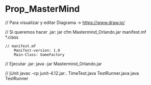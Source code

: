 # Prop_MasterMind
// Para visualizar y editar Diagrama -> https://www.draw.io/

// Si queremos hacer .jar:
	jar cfm Mastermind_Orlando.jar manifest.mf *.class    

	// manifest.mf
		Manifest-version: 1.0
		Main-Class: GameFactory

// Ejecutar .jar:
	java -jar Mastermind_Orlando.jar

// jUnit
	javac -cp junit-4.12.jar:. TimeTest.java TestRunner.java
	java TestRunner
